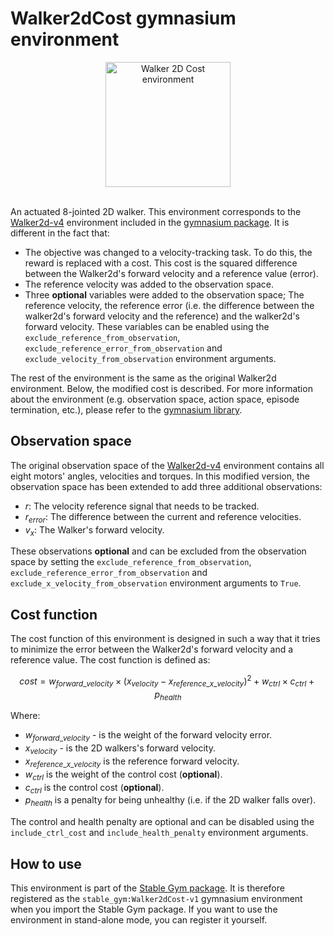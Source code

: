 # Walker2dCost gymnasium environment

<div align="center">
    <img src="https://github.com/rickstaa/stable-gym/assets/17570430/df3d8481-8258-48cd-8e91-f74257c0e1aa" alt="Walker 2D Cost environment" width="200px">
</div>
</br>

An actuated 8-jointed 2D walker. This environment corresponds to the [Walker2d-v4](https://gymnasium.farama.org/environments/mujoco/walker2d) environment included in the [gymnasium package](https://gymnasium.farama.org/). It is different in the fact that:

*   The objective was changed to a velocity-tracking task. To do this, the reward is replaced with a cost. This cost is the squared
    difference between the Walker2d's forward velocity and a reference value (error).
*   The reference velocity was added to the observation space.
*   Three **optional** variables were added to the observation space; The reference velocity, the reference error (i.e. the difference between the walker2d's forward velocity and the reference) and the walker2d's forward velocity. These variables can be enabled using the `exclude_reference_from_observation`, `exclude_reference_error_from_observation` and `exclude_velocity_from_observation` environment arguments.

The rest of the environment is the same as the original Walker2d environment. Below, the modified cost is described. For more information about the environment (e.g. observation space, action space, episode termination, etc.), please refer to the [gymnasium library](https://gymnasium.farama.org/environments/mujoco/walker2d/).

## Observation space

The original observation space of the [Walker2d-v4](https://gymnasium.farama.org/environments/mujoco/walker2d) environment contains all eight motors' angles, velocities and torques. In this modified version, the observation space has been extended to add three additional observations:

*   $r$: The velocity reference signal that needs to be tracked.
*   $r_{error}$: The difference between the current and reference velocities.
*   $v_{x}$: The Walker's forward velocity.

These observations **optional** and can be excluded from the observation space by setting the `exclude_reference_from_observation`, `exclude_reference_error_from_observation` and `exclude_x_velocity_from_observation` environment arguments to `True`.

## Cost function

The cost function of this environment is designed in such a way that it tries to minimize the error between the Walker2d's forward velocity and a reference value. The cost function is defined as:

$$
cost = w_{forward\_velocity} \times (x_{velocity} - x_{reference\_x\_velocity})^2 + w_{ctrl} \times c_{ctrl} + p_{health}
$$

Where:

*   $w_{forward\_velocity}$ - is the weight of the forward velocity error.
*   $x_{velocity}$ - is the 2D walkers's forward velocity.
*   $x_{reference\_x\_velocity}$ is the reference forward velocity.
*   $w_{ctrl}$ is the weight of the control cost (**optional**).
*   $c_{ctrl}$ is the control cost (**optional**).
*   $p_{health}$ is a penalty for being unhealthy (i.e. if the 2D walker falls over).

The control and health penalty are optional and can be disabled using the `include_ctrl_cost` and `include_health_penalty` environment arguments.

## How to use

This environment is part of the [Stable Gym package](https://github.com/rickstaa/stable-gym). It is therefore registered as the `stable_gym:Walker2dCost-v1` gymnasium environment when you import the Stable Gym package. If you want to use the environment in stand-alone mode, you can register it yourself.
